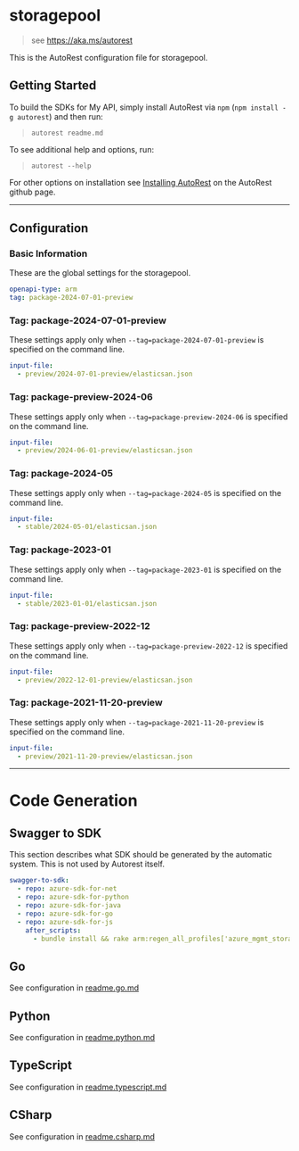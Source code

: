 # storagepool

> see https://aka.ms/autorest

This is the AutoRest configuration file for storagepool.

## Getting Started

To build the SDKs for My API, simply install AutoRest via `npm` (`npm install -g autorest`) and then run:

> `autorest readme.md`

To see additional help and options, run:

> `autorest --help`

For other options on installation see [Installing AutoRest](https://aka.ms/autorest/install) on the AutoRest github page.

---

## Configuration

### Basic Information

These are the global settings for the storagepool.

``` yaml
openapi-type: arm
tag: package-2024-07-01-preview
```

### Tag: package-2024-07-01-preview

These settings apply only when `--tag=package-2024-07-01-preview` is specified on the command line.

``` yaml $(tag) == 'package-2024-07-01-preview'
input-file:
  - preview/2024-07-01-preview/elasticsan.json
```

### Tag: package-preview-2024-06

These settings apply only when `--tag=package-preview-2024-06` is specified on the command line.

``` yaml $(tag) == 'package-preview-2024-06'
input-file:
  - preview/2024-06-01-preview/elasticsan.json
```

### Tag: package-2024-05

These settings apply only when `--tag=package-2024-05` is specified on the command line.

```yaml $(tag) == 'package-2024-05'
input-file:
  - stable/2024-05-01/elasticsan.json
```
### Tag: package-2023-01

These settings apply only when `--tag=package-2023-01` is specified on the command line.

``` yaml $(tag) == 'package-2023-01'
input-file:
  - stable/2023-01-01/elasticsan.json
```

### Tag: package-preview-2022-12

These settings apply only when `--tag=package-preview-2022-12` is specified on the command line.

``` yaml $(tag) == 'package-preview-2022-12'
input-file:
  - preview/2022-12-01-preview/elasticsan.json
```

### Tag: package-2021-11-20-preview

These settings apply only when `--tag=package-2021-11-20-preview` is specified on the command line.

``` yaml $(tag) == 'package-2021-11-20-preview'
input-file:
  - preview/2021-11-20-preview/elasticsan.json
```

---

# Code Generation

## Swagger to SDK

This section describes what SDK should be generated by the automatic system.
This is not used by Autorest itself.

``` yaml $(swagger-to-sdk)
swagger-to-sdk:
  - repo: azure-sdk-for-net
  - repo: azure-sdk-for-python
  - repo: azure-sdk-for-java
  - repo: azure-sdk-for-go
  - repo: azure-sdk-for-js
    after_scripts:
      - bundle install && rake arm:regen_all_profiles['azure_mgmt_storagepool']
```

## Go

See configuration in [readme.go.md](./readme.go.md)

## Python

See configuration in [readme.python.md](./readme.python.md)

## TypeScript

See configuration in [readme.typescript.md](./readme.typescript.md)

## CSharp

See configuration in [readme.csharp.md](./readme.csharp.md)
